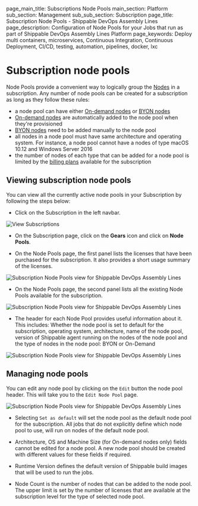 page_main_title: Subscriptions Node Pools
main_section: Platform
sub_section: Management
sub_sub_section: Subscription
page_title: Subscription Node Pools - Shippable DevOps Assembly Lines
page_description: Configuration of Node Pools for your Jobs that run as part of Shippable DevOps Assembly Lines Platform
page_keywords: Deploy multi containers, microservices, Continuous Integration, Continuous Deployment, CI/CD, testing, automation, pipelines, docker, lxc

# Subscription node pools

Node Pools provide a convenient way to logically group the [Nodes](http://localhost:5555/platform/runtime/overview/#nodes) in a subscription. Any number of node pools can be created for a subscription as long as they follow these rules:

- a node pool can have either [On-demand nodes](platform/runtime/nodes/#on-demand-nodes) or [BYON nodes](platform/runtime/nodes/#byon-nodes)
- [On-demand nodes](platform/runtime/nodes/#on-demand-nodes) are
  automatically added to the node pool when they're provisioned
- [BYON nodes](platform/runtime/nodes/#byon-nodes) need to be added manually to the node pool
- all nodes in a node pool must have same architecture and operating system. For instance, a node pool
  cannot have a nodes of type macOS 10.12 and Windows Server 2016
- the number of nodes of each type that can be added for a node pool is limited by the [billing plans](/platform/management/subscription/billing) available for the subscription

## Viewing subscription node pools
You can view all the currently active node pools in your Subscription by following the steps below:

* Click on the Subscription in the left navbar.

<img src="/images/getting-started/account-settings.png" alt="View Subscriptions">

* On the Subscription page, click on the **Gears** icon and click on **Node Pools**.

* On the Node Pools page, the first panel lists the licenses that have been
  purchased for the subscription. It also provides a short usage summary of the
  licenses.
<img src="/images/platform/management/subscription-node-pools-license.png" alt="Subscription Node Pools view for Shippable DevOps Assembly Lines" style="vertical-align: middle;display: block;margin-left: auto;margin-right: auto;"/>

* On the Node Pools page, the second panel lists all the existing Node Pools
  available for the subscription.
<img src="/images/platform/management/subscription-node-pools-list.png" alt="Subscription Node Pools view for Shippable DevOps Assembly Lines" style="vertical-align: middle;display: block;margin-left: auto;margin-right: auto;"/>


* The header for each Node Pool provides useful information about it. This
  includes: Whether the node pool is set to default for the subscription,
  operating system, architecture, name of the node pool, version of Shippable
  agent running on the nodes of the node pool and the type of nodes in the node
  pool: BYON or On-Demand
<img src="/images/platform/management/subscription-node-pools-header.png" alt="Subscription Node Pools view for Shippable DevOps Assembly Lines" style="vertical-align: middle;display: block;margin-left: auto;margin-right: auto;"/>

## Managing node pools
You can edit any node pool by clicking on the `Edit` button the node pool
header. This will take you to the `Edit Node Pool` page.

<img src="/images/platform/management/subscription-node-pools-edit.png" alt="Subscription Node Pools view for Shippable DevOps Assembly Lines" style="vertical-align: middle;display: block;margin-left: auto;margin-right: auto;"/>

* Selecting `Set as default` will set the node pool as the default node pool
  for the subscription. All jobs that do not explicitly define
  which node pool to use, will run on nodes of the default node pool.

* Architecture, OS and Machine Size (for On-demand nodes only) fields cannot be
  edited for a node pool. A new node pool should be created with different values
  for these fields if required.

* Runtime Version defines the default version of Shippable build images that will be
  used to run the jobs.

* Node Count is the number of nodes that can be added to the node pool. The
  upper limit is set by the number of licenses that are available at the
  subscription level for the type of selected node pool.

